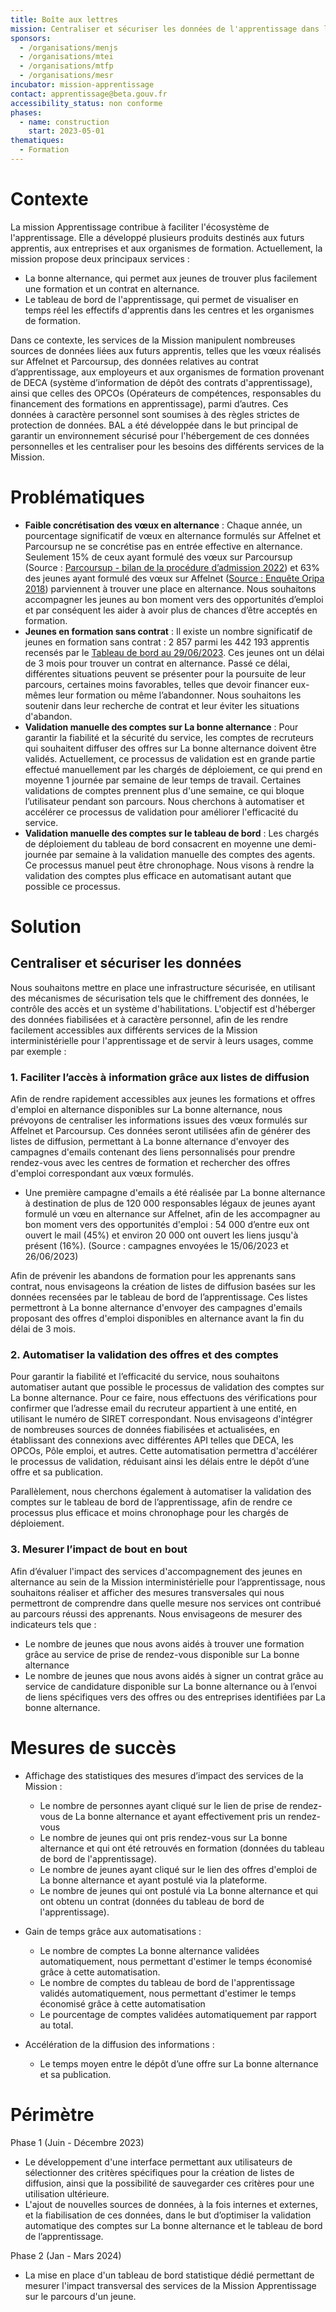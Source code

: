 ```yaml
---
title: Boîte aux lettres
mission: Centraliser et sécuriser les données de l'apprentissage dans le cadre du développement des services de la Mission interministérielle pour l'apprentissage.
sponsors:
  - /organisations/menjs
  - /organisations/mtei
  - /organisations/mtfp
  - /organisations/mesr
incubator: mission-apprentissage
contact: apprentissage@beta.gouv.fr
accessibility_status: non conforme
phases:
  - name: construction
    start: 2023-05-01
thematiques:
  - Formation
---
```

# **Contexte**

La mission Apprentissage contribue à faciliter l'écosystème de l'apprentissage. Elle a développé plusieurs produits destinés aux futurs apprentis, aux entreprises et aux organismes de formation. Actuellement, la mission propose deux principaux services :

* La bonne alternance, qui permet aux jeunes de trouver plus facilement une formation et un contrat en alternance.
* Le tableau de bord de l'apprentissage, qui permet de visualiser en temps réel les effectifs d'apprentis dans les centres et les organismes de formation.

Dans ce contexte, les services de la Mission manipulent nombreuses sources de données liées aux futurs apprentis, telles que les vœux réalisés sur Affelnet et Parcoursup, des données relatives au contrat d’apprentissage, aux employeurs et aux organismes de formation provenant de DECA (système d’information de dépôt des contrats d'apprentissage), ainsi que celles des OPCOs (Opérateurs de compétences, responsables du financement des formations en apprentissage), parmi d’autres. Ces données à caractère personnel sont soumises à des règles strictes de protection de données. BAL a été développée dans le but principal de garantir un environnement sécurisé pour l'hébergement de ces données personnelles et les centraliser pour les besoins des différents services de la Mission.

# Problématiques

* **Faible concrétisation des vœux en alternance** : Chaque année, un pourcentage significatif de vœux en alternance formulés sur Affelnet et Parcoursup ne se concrétise pas en entrée effective en alternance. Seulement 15% de ceux ayant formulé des vœux sur Parcoursup (Source : [Parcoursup - bilan de la procédure d’admission 2022](https://www.enseignementsup-recherche.gouv.fr/sites/default/files/2022-09/bilan-de-la-proc-dure-d-admission-2022-24379.pdf)) et 63% des jeunes ayant formulé des vœux sur Affelnet ([Source : Enquête Oripa 2018](https://docs.google.com/document/d/1gSxaX3enVisB7X_JPDIgtL1TFcR6jOqJ/edit)) parviennent à trouver une place en alternance. Nous souhaitons accompagner les jeunes au bon moment vers des opportunités d’emploi et par conséquent les aider à avoir plus de chances d’être acceptés en formation.
* **Jeunes en formation sans contrat** : Il existe un nombre significatif de jeunes en formation sans contrat : 2 857 parmi les 442 193 apprentis recensés par le [Tableau de bord au 29/06/2023](https://cfas.apprentissage.beta.gouv.fr/). Ces jeunes ont un délai de 3 mois pour trouver un contrat en alternance. Passé ce délai, différentes situations peuvent se présenter pour la poursuite de leur parcours, certaines moins favorables, telles que devoir financer eux-mêmes leur formation ou même l’abandonner. Nous souhaitons les soutenir dans leur recherche de contrat et leur éviter les situations d'abandon.
* **Validation manuelle des comptes sur La bonne alternance** : Pour garantir la fiabilité et la sécurité du service, les comptes de recruteurs qui souhaitent diffuser des offres sur La bonne alternance doivent être validés. Actuellement, ce processus de validation est en grande partie effectué manuellement par les chargés de déploiement, ce qui prend en moyenne 1 journée par semaine de leur temps de travail. Certaines validations de comptes prennent plus d'une semaine, ce qui bloque l’utilisateur pendant son parcours. Nous cherchons à automatiser et accélérer ce processus de validation pour améliorer l'efficacité du service.
* **Validation manuelle des comptes sur le tableau de bord** : Les chargés de déploiement du tableau de bord consacrent en moyenne une demi-journée par semaine à la validation manuelle des comptes des agents. Ce processus manuel peut être chronophage. Nous visons à rendre la validation des comptes plus efficace en automatisant autant que possible ce processus.

# Solution

## Centraliser et sécuriser les données

Nous souhaitons mettre en place une infrastructure sécurisée, en utilisant des mécanismes de sécurisation tels que le chiffrement des données, le contrôle des accès et un système d'habilitations. L'objectif est d'héberger des données fiabilisées et à caractère personnel, afin de les rendre facilement accessibles aux différents services de la Mission interministérielle pour l'apprentissage et de servir à leurs usages, comme par exemple :

### 1. Faciliter l’accès à information grâce aux listes de diffusion

Afin de rendre rapidement accessibles aux jeunes les formations et offres d'emploi en alternance disponibles sur La bonne alternance, nous prévoyons de centraliser les informations issues des vœux formulés sur Affelnet et Parcoursup. Ces données seront utilisées afin de générer des listes de diffusion, permettant à La bonne alternance d'envoyer des campagnes d'emails contenant des liens personnalisés pour prendre rendez-vous avec les centres de formation et rechercher des offres d'emploi correspondant aux vœux formulés.

* Une première campagne d'emails a été réalisée par La bonne alternance à destination de plus de 120 000 responsables légaux de jeunes ayant formulé un vœu en alternance sur Affelnet, afin de les accompagner au bon moment vers des opportunités d'emploi : 54 000 d’entre eux ont ouvert le mail (45%) et environ 20 000 ont ouvert les liens jusqu'à présent (16%). (Source : campagnes envoyées le 15/06/2023 et 26/06/2023)

Afin de prévenir les abandons de formation pour les apprenants sans contrat, nous envisageons la création de listes de diffusion basées sur les données recensées par le tableau de bord de l’apprentissage. Ces listes permettront à La bonne alternance d'envoyer des campagnes d'emails proposant des offres d'emploi disponibles en alternance avant la fin du délai de 3 mois.

### 2. Automatiser la validation des offres et des comptes

Pour garantir la fiabilité et l’efficacité du service, nous souhaitons automatiser autant que possible le processus de validation des comptes sur La bonne alternance. Pour ce faire, nous effectuons des vérifications pour confirmer que l’adresse email du recruteur appartient à une entité, en utilisant le numéro de SIRET correspondant. Nous envisageons d'intégrer de nombreuses sources de données fiabilisées et actualisées, en établissant des connexions avec différentes API telles que DECA, les OPCOs, Pôle emploi, et autres. Cette automatisation permettra d'accélérer le processus de validation, réduisant ainsi les délais entre le dépôt d’une offre et sa publication.

Parallèlement, nous cherchons également à automatiser la validation des comptes sur le tableau de bord de l’apprentissage, afin de rendre ce processus plus efficace et moins chronophage pour les chargés de déploiement.

### 3. Mesurer l’impact de bout en bout

Afin d’évaluer l'impact des services d'accompagnement des jeunes en alternance au sein de la Mission interministérielle pour l’apprentissage, nous souhaitons réaliser et afficher des mesures transversales qui nous permettront de comprendre dans quelle mesure nos services ont contribué au parcours réussi des apprenants. Nous envisageons de mesurer des indicateurs tels que :

* Le nombre de jeunes que nous avons aidés à trouver une formation grâce au service de prise de rendez-vous disponible sur La bonne alternance
* Le nombre de jeunes que nous avons aidés à signer un contrat grâce au service de candidature disponible sur La bonne alternance ou à l’envoi de liens spécifiques vers des offres ou des entreprises identifiées par La bonne alternance.

# Mesures **de succès**

* Affichage des statistiques des mesures d’impact des services de la Mission :

  * Le nombre de personnes ayant cliqué sur le lien de prise de rendez-vous de La bonne alternance et ayant effectivement pris un rendez-vous
  * Le nombre de jeunes qui ont pris rendez-vous sur La bonne alternance et qui ont été retrouvés en formation (données du tableau de bord de l'apprentissage).
  * Le nombre de jeunes ayant cliqué sur le lien des offres d'emploi de La bonne alternance et ayant postulé via la plateforme.
  * Le nombre de jeunes qui ont postulé via La bonne alternance et qui ont obtenu un contrat (données du tableau de bord de l'apprentissage).
* Gain de temps grâce aux automatisations :

  * Le nombre de comptes La bonne alternance validées automatiquement, nous permettant d'estimer le temps économisé grâce à cette automatisation.
  * Le nombre de comptes du tableau de bord de l'apprentissage validés automatiquement, nous permettant d'estimer le temps économisé grâce à cette automatisation 
  * Le pourcentage de comptes validées automatiquement par rapport au total.
* Accélération de la diffusion des informations :

  * Le temps moyen entre le dépôt d’une offre sur La bonne alternance et sa publication.

# **Périmètre**

Phase 1 (Juin - Décembre 2023)

* Le développement d'une interface permettant aux utilisateurs de sélectionner des critères spécifiques pour la création de listes de diffusion, ainsi que la possibilité de sauvegarder ces critères pour une utilisation ultérieure.
* L'ajout de nouvelles sources de données, à la fois internes et externes, et la fiabilisation de ces données, dans le but d’optimiser la validation automatique des comptes sur La bonne alternance et le tableau de bord de l’apprentissage.

Phase 2 (Jan - Mars 2024)

* La mise en place d'un tableau de bord statistique dédié permettant de mesurer l'impact transversal des services de la Mission Apprentissage sur le parcours d'un jeune.